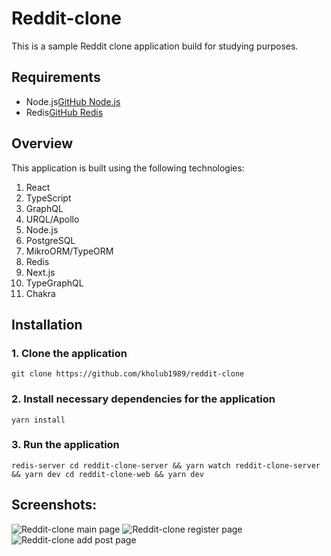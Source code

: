 # Reddit-clone

This is a sample Reddit clone application build for studying purposes.

## Requirements
* Node.js[GitHub Node.js](https://nodejs.org/en/)
* Redis[GitHub Redis](https://github.com/redis/redis)

## Overview
This application is built using the following technologies:

1. React
2. TypeScript 
3. GraphQL
4. URQL/Apollo 
5. Node.js
6. PostgreSQL
7. MikroORM/TypeORM
8. Redis
9. Next.js
10. TypeGraphQL
11. Chakra

## Installation
### 1. Clone the application
`git clone https://github.com/kholub1989/reddit-clone`

### 2. Install necessary dependencies for the application
`yarn install`

### 3. Run the application
`redis-server
cd reddit-clone-server && yarn watch
reddit-clone-server && yarn dev
cd reddit-clone-web && yarn dev`

## Screenshots:
![Reddit-clone main page](https://i.ibb.co/480ZV7g/Screen-Shot-2020-12-05-at-3-21-23-PM.png)
![Reddit-clone register page](https://i.ibb.co/KbL7hmv/Screen-Shot-2020-12-05-at-3-20-55-PM.png)
![Reddit-clone add post page](https://i.ibb.co/X3xcC4q/Screen-Shot-2020-12-05-at-3-21-29-PM.png)
